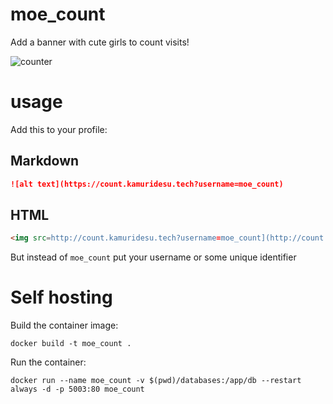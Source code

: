 # moe_count
Add a banner with cute girls to count visits!

![counter](https://count.kamuridesu.tech?username=moe_count)
# usage
Add this to your profile:
## Markdown
```md
![alt text](https://count.kamuridesu.tech?username=moe_count)
```
## HTML
```md
<img src=http://count.kamuridesu.tech?username=moe_count](http://count.kamuridesu.tech?username=moe_count/>
```
But instead of `moe_count` put your username or some unique identifier


# Self hosting
Build the container image:
```
docker build -t moe_count .
```

Run the container:
```
docker run --name moe_count -v $(pwd)/databases:/app/db --restart always -d -p 5003:80 moe_count
```
